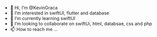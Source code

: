 - 👋 Hi, I’m @KevinGraca
- 👀 I’m interested in swiftUI, flutter and database 
- 🌱 I’m currently learning swiftUI
- 💞️ I’m looking to collaborate on swiftUi, html, databsae, css and php
- 📫 How to reach me ...

<!---
KevinGraca/KevinGraca is a ✨ special ✨ repository because its `README.md` (this file) appears on your GitHub profile.
You can click the Preview link to take a look at your changes.
--->
